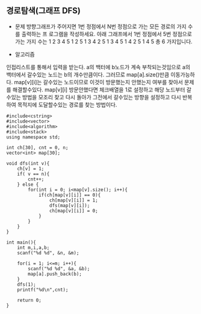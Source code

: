 ## 경로탐색(그래프 DFS)

* 문제 
방향그래프가 주어지면 1번 정점에서 N번 정점으로 가는 모든 경로의 가지 수를 출력하는 프
로그램을 작성하세요. 아래 그래프에서 1번 정점에서 5번 정점으로 가는 가지 수는
1 2 3 4 5
1 2 5 
1 3 4 2 5
1 3 4 5
1 4 2 5 
1 4 5
총 6 가지입니다.



* 알고리즘

인접리스트를 통해서 입력을 받는다. 
a의 백터에 b노드가 계속 부착되는것임으로
a의 백터에서 갈수있는 노드는 b의 개수만큼이다. 그러므로 map[a].size()만큼 이동가능하다.
map[v][i]는 갈수있는 노드이므로 이것이 방문했는지 안했는지 여부를 찾아서 
문제를 해결할수있다.
map[v][i] 방문안했다면 체크배열을 1로 설정하고 해당 노드부터 갈수있는 방법을 모조리 찾고 다시 돌아가 그전에서 갈수있는 방향을 설정하고 다시 반복하여 목적지에 도달할수있는 경로를 찾는 방법이다. 

```
#include<cstring>
#include<vector>
#include<algorithm>
#include<stack>
using namespace std;

int ch[30], cnt = 0, n;
vector<int> map[30];

void dfs(int v){
    ch[v] = 1;
    if( v == n){
        cnt++;
    } else {
        for(int i = 0; i<map[v].size(); i++){
            if(ch[map[v][i]] == 0){
                ch[map[v][i]] = 1;
                dfs(map[v][i]);
                ch[map[v][i]] = 0;
            }
        }
    }
}

int main(){
    int m,i,a,b;
    scanf("%d %d", &n, &m);

    for(i = 1; i<=m; i++){
        scanf("%d %d", &a, &b);
        map[a].push_back(b);
    }
    dfs(1);
    printf("%d\n",cnt);

    return 0;
}
```